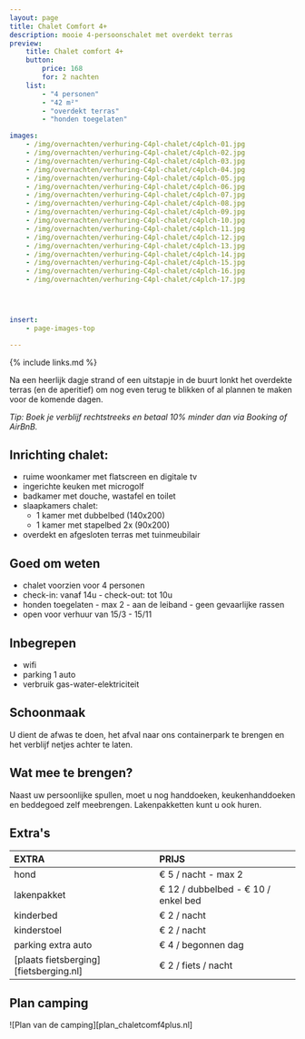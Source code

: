 ```yaml
---
layout: page
title: Chalet Comfort 4+
description: mooie 4-persoonschalet met overdekt terras
preview:
    title: Chalet comfort 4+
    button:
        price: 168
        for: 2 nachten
    list:
        - "4 personen"
        - "42 m²"
        - "overdekt terras"
        - "honden toegelaten"

images:
    - /img/overnachten/verhuring-C4pl-chalet/c4plch-01.jpg
    - /img/overnachten/verhuring-C4pl-chalet/c4plch-02.jpg
    - /img/overnachten/verhuring-C4pl-chalet/c4plch-03.jpg
    - /img/overnachten/verhuring-C4pl-chalet/c4plch-04.jpg
    - /img/overnachten/verhuring-C4pl-chalet/c4plch-05.jpg
    - /img/overnachten/verhuring-C4pl-chalet/c4plch-06.jpg
    - /img/overnachten/verhuring-C4pl-chalet/c4plch-07.jpg
    - /img/overnachten/verhuring-C4pl-chalet/c4plch-08.jpg
    - /img/overnachten/verhuring-C4pl-chalet/c4plch-09.jpg
    - /img/overnachten/verhuring-C4pl-chalet/c4plch-10.jpg
    - /img/overnachten/verhuring-C4pl-chalet/c4plch-11.jpg
    - /img/overnachten/verhuring-C4pl-chalet/c4plch-12.jpg
    - /img/overnachten/verhuring-C4pl-chalet/c4plch-13.jpg
    - /img/overnachten/verhuring-C4pl-chalet/c4plch-14.jpg
    - /img/overnachten/verhuring-C4pl-chalet/c4plch-15.jpg
    - /img/overnachten/verhuring-C4pl-chalet/c4plch-16.jpg
    - /img/overnachten/verhuring-C4pl-chalet/c4plch-17.jpg




insert:
    - page-images-top

---
```


{% include links.md %}

Na een heerlijk dagje strand of een uitstapje in de buurt lonkt het overdekte terras (en de aperitief) om nog even terug te blikken of al plannen te maken voor de komende dagen.

*Tip: Boek je verblijf rechtstreeks en betaal 10% minder dan via Booking of AirBnB.*

## Inrichting chalet:
- ruime woonkamer met flatscreen en digitale tv
- ingerichte keuken met microgolf
- badkamer met douche, wastafel en toilet
- slaapkamers chalet:
    - 1 kamer met dubbelbed (140x200)
    - 1 kamer met stapelbed 2x (90x200)
- overdekt en afgesloten terras met tuinmeubilair

## Goed om weten

- chalet voorzien voor 4 personen
- check-in: vanaf 14u - check-out: tot 10u
- honden toegelaten - max 2 - aan de leiband - geen gevaarlijke rassen
- open voor verhuur van 15/3 - 15/11


## Inbegrepen
- wifi
- parking 1 auto
- verbruik gas-water-elektriciteit


## Schoonmaak
U dient de afwas te doen, het afval naar ons containerpark te brengen en het verblijf netjes achter te laten.


## Wat mee te brengen?
Naast uw persoonlijke spullen, moet u nog handdoeken, keukenhanddoeken en beddegoed zelf meebrengen.
Lakenpakketten kunt u ook huren.


## Extra's

EXTRA               | PRIJS
:-------------------|:-----------|
hond                | € 5 / nacht - max 2
lakenpakket         | € 12 / dubbelbed - € 10 / enkel bed
kinderbed           | € 2 / nacht
kinderstoel         | € 2 / nacht
parking extra auto      | € 4 / begonnen dag
[plaats fietsberging][fietsberging.nl]| € 2 / fiets / nacht

## Plan camping

![Plan van de camping][plan_chaletcomf4plus.nl]
